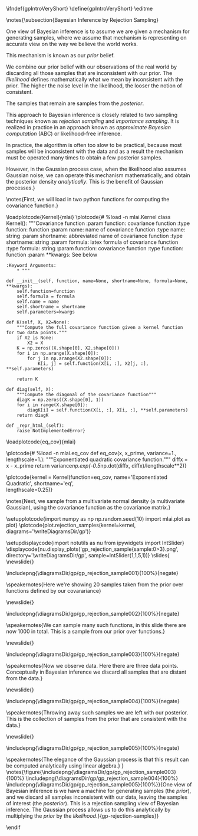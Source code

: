 \ifndef{gpIntroVeryShort}
\define{gpIntroVeryShort}
\editme

\notes{\subsection{Bayesian Inference by Rejection Sampling}

One view of Bayesian inference is to assume we are given a mechanism for generating samples, where we assume that mechanism is representing on accurate view on the way we believe the world works. 

This mechanism is known as our *prior* belief. 

We combine our prior belief with our observations of the real world by discarding all those samples that are inconsistent with our prior. The *likelihood* defines mathematically what we mean by inconsistent with the prior. The higher the noise level in the likelihood, the looser the notion of consistent.

The samples that remain are samples from the *posterior*. 

This approach to Bayesian inference is closely related to two sampling techniques known as *rejection sampling* and *importance sampling*. It is realized in practice in an approach known as *approximate Bayesian computation* (ABC) or likelihood-free inference. 

In practice, the algorithm is often too slow to be practical, because most samples will be inconsistent with the data and as a result the mechanism must be operated many times to obtain a few posterior samples. 

However, in the Gaussian process case, when the likelihood also assumes Gaussian noise, we can operate this mechanism mathematically, and obtain the posterior density *analytically*. This is the benefit of Gaussian processes.}


\notes{First, we will load in two python functions for computing the covariance function.}

\loadplotcode{Kernel}{mlai}
\plotcode{# %load -n mlai.Kernel
class Kernel():
    """Covariance function
    :param function: covariance function
    :type function: function
    :param name: name of covariance function
    :type name: string
    :param shortname: abbreviated name of covariance function
    :type shortname: string
    :param formula: latex formula of covariance function
    :type formula: string
    :param function: covariance function
    :type function: function
    :param \**kwargs:
        See below

    :Keyword Arguments:
        * """

    def __init__(self, function, name=None, shortname=None, formula=None, **kwargs):        
        self.function=function
        self.formula = formula
        self.name = name
        self.shortname = shortname
        self.parameters=kwargs
        
    def K(self, X, X2=None):
        """Compute the full covariance function given a kernel function for two data points."""
        if X2 is None:
            X2 = X
        K = np.zeros((X.shape[0], X2.shape[0]))
        for i in np.arange(X.shape[0]):
            for j in np.arange(X2.shape[0]):
                K[i, j] = self.function(X[i, :], X2[j, :], **self.parameters)

        return K

    def diag(self, X):
        """Compute the diagonal of the covariance function"""
        diagK = np.zeros((X.shape[0], 1))
        for i in range(X.shape[0]):            
            diagK[i] = self.function(X[i, :], X[i, :], **self.parameters)
        return diagK

    def _repr_html_(self):
        raise NotImplementedError}

\loadplotcode{eq_cov}{mlai}

\plotcode{# %load -n mlai.eq_cov
def eq_cov(x, x_prime, variance=1., lengthscale=1.):
    """Exponentiated quadratic covariance function."""
    diffx = x - x_prime
    return variance*np.exp(-0.5*np.dot(diffx, diffx)/lengthscale**2)}

\plotcode{kernel = Kernel(function=eq_cov,
                     name='Exponentiated Quadratic',
                     shortname='eq',					 
					 lengthscale=0.25)}

\notes{Next, we sample from a multivariate normal density (a multivariate Gaussian), using the covariance function as the covariance matrix.}

\setupplotcode{import numpy as np
np.random.seed(10)
import mlai.plot as plot}
\plotcode{plot.rejection_samples(kernel=kernel, 
    diagrams='\writeDiagramsDir/gp')}


\setupdisplaycode{import notutils as nu
from ipywidgets import IntSlider}
\displaycode{nu.display_plots('gp_rejection_sample{sample:0>3}.png', 
                 directory='\writeDiagramsDir/gp', 
                 sample=IntSlider(1,1,5,1))}
\slides{
\newslide{}

\includepng{\diagramsDir/gp/gp_rejection_sample001}{100%}{negate}

\speakernotes{Here we're showing 20 samples taken from the prior over functions defined by our covarariance}

\newslide{}

\includepng{\diagramsDir/gp/gp_rejection_sample002}{100%}{negate}

\speakernotes{We can sample many such functions, in this slide there are now 1000 in total. This is a sample from our prior over functions.}


\newslide{}

\includepng{\diagramsDir/gp/gp_rejection_sample003}{100%}{negate}

\speakernotes{Now we observe data. Here there are three data points. Conceptually in Bayesian inference we discard all samples that are distant from the data.}

\newslide{}

\includepng{\diagramsDir/gp/gp_rejection_sample004}{100%}{negate}

\speakernotes{Throwing away such samples we are left with our posterior. This is the collection of samples from the prior that are consistent with the data.}

\newslide{} 

\includepng{\diagramsDir/gp/gp_rejection_sample005}{100%}{negate}

\speakernotes{The elegance of the Gaussian process is that this result can be computed analytically using linear algebra.}
}
\notes{\figure{\includepng{\diagramsDir/gp/gp_rejection_sample003}{100%}
\includepng{\diagramsDir/gp/gp_rejection_sample004}{100%}
\includepng{\diagramsDir/gp/gp_rejection_sample005}{100%}}{One view of Bayesian inference is we have a machine for generating samples (the *prior*), and we discard all samples inconsistent with our data, leaving the samples of interest (the *posterior*). This is a rejection sampling view of Bayesian inference. The Gaussian process allows us to do this analytically by multiplying the *prior* by the *likelihood*.}{gp-rejection-samples}}

\endif
